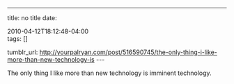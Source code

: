---
title: no title
date:

 2010-04-12T18:12:48-04:00  
tags:  []

tumblr_url:
http://yourpalryan.com/post/516590745/the-only-thing-i-like-more-than-new-technology-is
\-\--

The only thing I like more than new technology is imminent technology.
